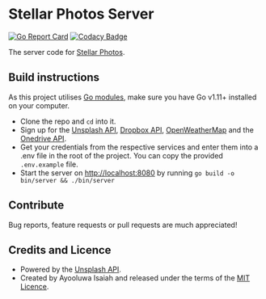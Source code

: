 # Stellar Photos Server

[![Go Report Card](https://goreportcard.com/badge/github.com/ayoisaiah/stellar-photos-server)](https://goreportcard.com/report/github.com/ayoisaiah/stellar-photos-server)
[![Codacy Badge](https://api.codacy.com/project/badge/Grade/c4b6c69678d24b949aff772f124056f5)](https://www.codacy.com/app/ayoisaiah/stellar-photos-server?utm_source=github.com&amp;utm_medium=referral&amp;utm_content=ayoisaiah/stellar-photos-server&amp;utm_campaign=Badge_Grade)

The server code for [Stellar Photos](https://github.com/ayoisaiah/stellar-photos).

## Build instructions

As this project utilises [Go modules](https://blog.golang.org/using-go-modules), make sure you have Go v1.11+ installed on your computer.

- Clone the repo and `cd` into it.
- Sign up for the [Unsplash API](https://unsplash.com/documentation), [Dropbox API](https://www.dropbox.com/developers/documentation/http/overview), [OpenWeatherMap](https://openweathermap.org/api) and the [Onedrive API](https://docs.microsoft.com/en-us/onedrive/developer/rest-api/).
- Get your credentials from the respective services and enter them into a .env file in the root of the project. You can copy the provided `.env.example` file.
- Start the server on [http://localhost:8080](http://localhost:8080) by running `go build -o bin/server && ./bin/server`

## Contribute

Bug reports, feature requests or pull requests are much appreciated!

## Credits and Licence

- Powered by the [Unsplash API](https://unsplash.com/developers).
- Created by Ayooluwa Isaiah and released under the terms of the [MIT Licence](http://opensource.org/licenses/MIT).
